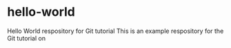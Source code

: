 # hello-world
Hello World respository for Git tutorial
This is an example respository for the Git tutorial on 